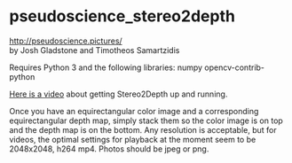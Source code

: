 # pseudoscience_stereo2depth
http://pseudoscience.pictures/<br>
by Josh Gladstone and Timotheos Samartzidis

Requires Python 3 and the following libraries:
numpy
opencv-contrib-python

<a href="https://youtu.be/i-QTbpjj4Mw?t=41">Here is a video</a> about getting Stereo2Depth up and running.

 Once you have an equirectangular color image and a corresponding equirectangular depth map, simply stack them so the color image is on top and the depth map is on the bottom. Any resolution is acceptable, but for videos, the optimal settings for playback at the moment seem to be 2048x2048, h264 mp4. Photos should be jpeg or png.
